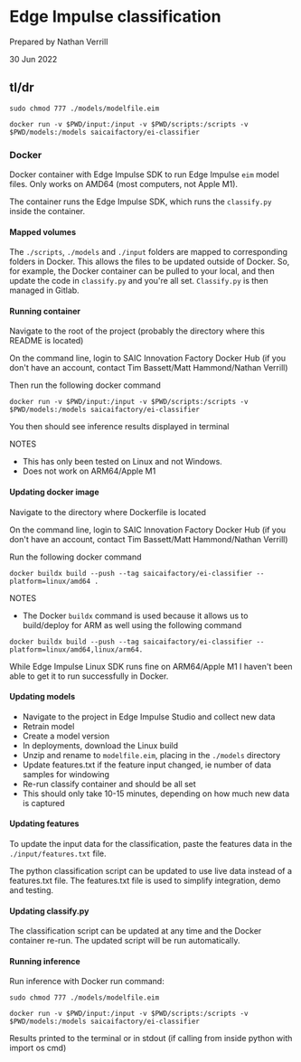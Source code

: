 # Edge Impulse classification

Prepared by Nathan Verrill

30 Jun 2022

## tl/dr

`sudo chmod 777 ./models/modelfile.eim`

`docker run -v $PWD/input:/input -v $PWD/scripts:/scripts -v $PWD/models:/models saicaifactory/ei-classifier`

### Docker 

Docker container with Edge Impulse SDK to run Edge Impulse `eim` model files. Only works on AMD64 (most computers, not Apple M1).

The container runs the Edge Impulse SDK, which runs the `classify.py` inside the container.

#### Mapped volumes

The `./scripts`, `./models` and `./input` folders are mapped to corresponding folders in Docker. This allows the files to be updated outside of Docker. So, for example, the Docker container can be pulled to your local, and then update the code in `classify.py` and you're all set. `Classify.py` is then managed in Gitlab.

#### Running container

Navigate to the root of the project (probably the directory where this README is located) 

On the command line, login to SAIC Innovation Factory Docker Hub (if you don't have an account, contact Tim Bassett/Matt Hammond/Nathan Verrill)

Then run the following docker command

`docker run -v $PWD/input:/input -v $PWD/scripts:/scripts -v $PWD/models:/models saicaifactory/ei-classifier`

You then should see inference results displayed in terminal

NOTES
- This has only been tested on Linux and not Windows.
- Does not work on ARM64/Apple M1

#### Updating docker image
Navigate to the directory where Dockerfile is located

On the command line, login to SAIC Innovation Factory Docker Hub (if you don't have an account, contact Tim Bassett/Matt Hammond/Nathan Verrill)

Run the following docker command

`docker buildx build --push --tag saicaifactory/ei-classifier --platform=linux/amd64 .`

NOTES
- The Docker `buildx` command is used because it allows us to build/deploy for ARM as well using the following command

`docker buildx build --push --tag saicaifactory/ei-classifier --platform=linux/amd64,linux/arm64.`

While Edge Impulse Linux SDK runs fine on ARM64/Apple M1 I haven't been able to get it to run successfully in Docker.

#### Updating models
- Navigate to the project in Edge Impulse Studio and collect new data
- Retrain model
- Create a model version
- In deployments, download the Linux build
- Unzip and rename to `modelfile.eim`, placing in the `./models` directory
- Update features.txt if the feature input changed, ie number of data samples for windowing
- Re-run classify container and should be all set
- This should only take 10-15 minutes, depending on how much new data is captured

#### Updating features
To update the input data for the classification, paste the features data in the `./input/features.txt` file. 

The python classification script can be updated to use live data instead of a features.txt file. The features.txt file is used to simplify integration, demo and testing.

#### Updating classify.py
The classification script can be updated at any time and the Docker container re-run. The updated script will be run automatically.

#### Running inference
Run inference with Docker run command:

`sudo chmod 777 ./models/modelfile.eim`

`docker run -v $PWD/input:/input -v $PWD/scripts:/scripts -v $PWD/models:/models saicaifactory/ei-classifier`

Results printed to the terminal or in stdout (if calling from inside python with import os cmd)








